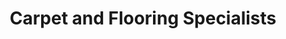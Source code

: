 ---
title: "Carpet and Flooring Specialists"
url: /frinton-on-sea/carpet-and-flooring-specialists/
shop: carpet
---